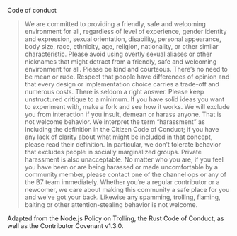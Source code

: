 Code of conduct

>    We are committed to providing a friendly, safe and welcoming environment for all, regardless of level of experience, gender identity and expression, sexual orientation, disability, personal appearance, body size, race, ethnicity, age, religion, nationality, or other similar characteristic.
>    Please avoid using overtly sexual aliases or other nicknames that might detract from a friendly, safe and welcoming environment for all.
>    Please be kind and courteous. There’s no need to be mean or rude.
>    Respect that people have differences of opinion and that every design or implementation choice carries a trade-off and numerous costs. There is seldom a right answer.
>    Please keep unstructured critique to a minimum. If you have solid ideas you want to experiment with, make a fork and see how it works.
>    We will exclude you from interaction if you insult, demean or harass anyone. That is not welcome behavior. We interpret the term “harassment” as including the definition in the Citizen Code of Conduct; if you have any lack of clarity about what might be included in that concept, please read their definition. In particular, we don’t tolerate behavior that excludes people in socially marginalized groups.
>    Private harassment is also unacceptable. No matter who you are, if you feel you have been or are being harassed or made uncomfortable by a community member, please contact one of the channel ops or any of the B7 team immediately. Whether you’re a regular contributor or a newcomer, we care about making this community a safe place for you and we’ve got your back.
>    Likewise any spamming, trolling, flaming, baiting or other attention-stealing behavior is not welcome.

Adapted from the Node.js Policy on Trolling, the Rust Code of Conduct, as well as the Contributor Covenant v1.3.0.